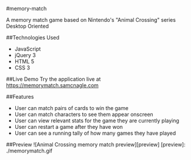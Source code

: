 #memory-match

A memory match game based on Nintendo's "Animal Crossing" series
Desktop Oriented

##Technologies Used
- JavaScript
- jQuery 3
- HTML 5
- CSS 3

##Live Demo
Try the application live at <https://memorymatch.samcnagle.com>

##Features
- User can match pairs of cards to win the game
- User can match characters to see them appear onscreen
- User can view relevant stats for the game they are currently playing
- User can restart a game after they have won
- User can see a running tally of how many games they have played

##Preview
![Animal Crossing memory match preview][preview]
[preview]: ./memorymatch.gif
